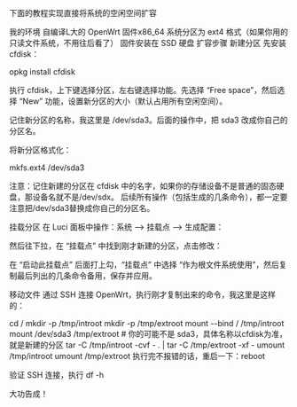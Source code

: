 下面的教程实现直接将系统的空闲空间扩容

我的环境
自编译L大的 OpenWrt 固件x86_64
系统分区为 ext4 格式（如果你用的只读文件系统，不用往后看了）
固件安装在 SSD 硬盘
扩容步骤
新建分区
先安装 cfdisk：

opkg install cfdisk

执行 cfdisk，上下键选择分区，左右键选择功能。先选择 “Free space”，然后选择 “New” 功能，设置新分区的大小（默认占用所有空闲空间）。

记住新分区的名称，我这里是 /dev/sda3。后面的操作中，把 sda3 改成你自己的分区名。

将新分区格式化：

mkfs.ext4 /dev/sda3

注意：记住新建的分区在 cfdisk 中的名字，如果你的存储设备不是普通的固态硬盘，那设备名就不是/dev/sdx。
后续所有操作（包括生成的几条命令），都一定要注意把/dev/sda3替换成你自己的分区名。

挂载分区
在 Luci 面板中操作：系统 –> 挂载点 –> 生成配置：

然后往下拉，在 “挂载点” 中找到刚才新建的分区，点击修改：

在 “启动此挂载点” 后面打上勾，“挂载点” 中选择 “作为根文件系统使用”，然后复制最后列出的几条命令备用，保存并应用。

移动文件
通过 SSH 连接 Open­Wrt，执行刚才复制出来的命令，我这里是这样的：

cd /
mkdir -p /tmp/introot
mkdir -p /tmp/extroot
mount --bind / /tmp/introot
mount /dev/sda3 /tmp/extroot # 你的可能不是 sda3，具体名称以cfdisk为准，就是新建的分区
tar -C /tmp/introot -cvf - . | tar -C /tmp/extroot -xf -
umount /tmp/introot
umount /tmp/extroot
执行完不报错的话，重启一下：reboot

验证
SSH 连接，执行 df -h

大功告成！